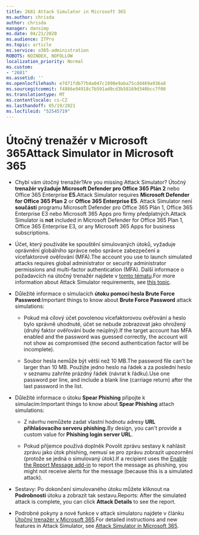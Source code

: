 ```yaml
---
title: 2681 Attack Simulator in Microsoft 365
ms.author: chrisda
author: chrisda
manager: dansimp
ms.date: 04/21/2020
ms.audience: ITPro
ms.topic: article
ms.service: o365-administration
ROBOTS: NOINDEX, NOFOLLOW
localization_priority: Normal
ms.custom:
- "2681"
ms.assetid: ''
ms.openlocfilehash: e7d71fdb77b4a047c1998e9aba75cdd469a936a8
ms.sourcegitcommit: f4866e94918c7b591ad0cd3b58169d340bcc7f00
ms.translationtype: MT
ms.contentlocale: cs-CZ
ms.lasthandoff: 05/19/2021
ms.locfileid: "52545719"
---
```

# <a name="attack-simulator-in-microsoft-365"></a><span data-ttu-id="745bc-102">Útočný trenažér v Microsoft 365</span><span class="sxs-lookup"><span data-stu-id="745bc-102">Attack Simulator in Microsoft 365</span></span>

- <span data-ttu-id="745bc-103">Chybí vám útočný trenažér?</span><span class="sxs-lookup"><span data-stu-id="745bc-103">Are you missing Attack Simulator?</span></span> <span data-ttu-id="745bc-104">Útočný **trenažér vyžaduje Microsoft Defender pro Office 365 Plán 2** nebo Office 365 Enterprise **E5.**</span><span class="sxs-lookup"><span data-stu-id="745bc-104">Attack Simulator requires **Microsoft Defender for Office 365 Plan 2** or **Office 365 Enterprise E5**.</span></span> <span data-ttu-id="745bc-105">Attack Simulator není **součástí** programu Microsoft Defender pro Office 365 Plán 1, Office 365 Enterprise E3 nebo Microsoft 365 Apps pro firmy předplatných.</span><span class="sxs-lookup"><span data-stu-id="745bc-105">Attack Simulator is **not** included in Microsoft Defender for Office 365 Plan 1, Office 365 Enterprise E3, or any Microsoft 365 Apps for business subscriptions.</span></span>

- <span data-ttu-id="745bc-106">Účet, který používáte ke spouštění simulovaných útoků, vyžaduje oprávnění globálního správce nebo správce zabezpečení a vícefaktorové ověřování (MFA).</span><span class="sxs-lookup"><span data-stu-id="745bc-106">The account you use to launch simulated attacks requires global administrator or security administrator permissions and multi-factor authentication (MFA).</span></span> <span data-ttu-id="745bc-107">Další informace o požadavcích na útočný trenažér najdete v [tomto tématu](/microsoft-365/security/office-365-security/attack-simulator).</span><span class="sxs-lookup"><span data-stu-id="745bc-107">For more information about Attack Simulator requirements, see [this topic](/microsoft-365/security/office-365-security/attack-simulator).</span></span>

- <span data-ttu-id="745bc-108">Důležité informace o simulacích **útoku pomocí hesla Brute Force Password:**</span><span class="sxs-lookup"><span data-stu-id="745bc-108">Important things to know about **Brute Force Password** attack simulations:</span></span>

  - <span data-ttu-id="745bc-109">Pokud má cílový účet povolenou vícefaktorovou ověřování a heslo bylo správně uhodnuté, účet se nebude zobrazovat jako ohrožený (druhý faktor ověřování bude neúplný).</span><span class="sxs-lookup"><span data-stu-id="745bc-109">If the target account has MFA enabled and the password was guessed correctly, the account will not show as compromised (the second authentication factor will be incomplete).</span></span>

  - <span data-ttu-id="745bc-110">Soubor hesla nemůže být větší než 10 MB.</span><span class="sxs-lookup"><span data-stu-id="745bc-110">The password file can't be larger than 10 MB.</span></span> <span data-ttu-id="745bc-111">Použijte jedno heslo na řádek a za poslední heslo v seznamu zahrňte prázdný řádek (návrat k řádku).</span><span class="sxs-lookup"><span data-stu-id="745bc-111">Use one password per line, and include a blank line (carriage return) after the last password in the list.</span></span>

- <span data-ttu-id="745bc-112">Důležité informace o útoku **Spear Phishing** připojte k simulacím:</span><span class="sxs-lookup"><span data-stu-id="745bc-112">Important things to know about **Spear Phishing** attach simulations:</span></span>

  - <span data-ttu-id="745bc-113">Z návrhu nemůžete zadat vlastní hodnotu adresy **URL přihlašovacího serveru phishing.**</span><span class="sxs-lookup"><span data-stu-id="745bc-113">By design, you can't provide a custom value for **Phishing login server URL**.</span></span>

  - <span data-ttu-id="745bc-114">Pokud příjemce používá [](/microsoft-365/security/office-365-security/enable-the-report-message-add-in) doplněk Povolit zprávu sestavy k nahlásit zprávu jako útok phishing, nemusí se pro zprávu zobrazit upozornění (protože se jedná o simulovaný útok).</span><span class="sxs-lookup"><span data-stu-id="745bc-114">If a recipient uses the [Enable the Report Message add-in](/microsoft-365/security/office-365-security/enable-the-report-message-add-in) to report the message as phishing, you might not receive alerts for the message (because this is a simulated attack).</span></span>

- <span data-ttu-id="745bc-115">Sestavy: Po dokončení simulovaného útoku můžete kliknout na **Podrobnosti** útoku a zobrazit tak sestavu.</span><span class="sxs-lookup"><span data-stu-id="745bc-115">Reports: After the simulated attack is complete, you can click **Attack Details** to see the report.</span></span>

- <span data-ttu-id="745bc-116">Podrobné pokyny a nové funkce v attack simulatoru najdete v článku [Útočný trenažér v Microsoft 365](/microsoft-365/security/office-365-security/attack-simulator).</span><span class="sxs-lookup"><span data-stu-id="745bc-116">For detailed instructions and new features in Attack Simulator, see [Attack Simulator in Microsoft 365](/microsoft-365/security/office-365-security/attack-simulator).</span></span>
